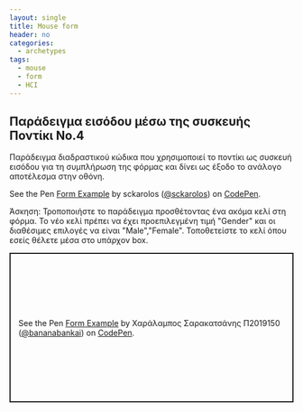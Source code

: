 ```yaml
---
layout: single
title: Mouse form
header: no
categories:
  - archetypes
tags:
  - mouse
  - form
  - HCI
---
```



## Παράδειγμα εισόδου μέσω της συσκευής Ποντίκι Νο.4

Παράδειγμα διαδραστικού κώδικα που χρησιμοποιεί το ποντίκι ως συσκευή εισόδου για τη συμπλήρωση της φόρμας και δίνει ως έξοδο το ανάλογο αποτέλεσμα στην οθόνη.

<p data-height="350" data-theme-id="17517" data-slug-hash="vNYZXK" data-default-tab="result" data-user="sckarolos" class='codepen'>See the Pen <a href='https://codepen.io/sckarolos/pen/vNYZXK/'>Form Example</a> by sckarolos (<a href='https://codepen.io/sckarolos'>@sckarolos</a>) on <a href='https://codepen.io'>CodePen</a>.</p>
<script async src="//assets.codepen.io/assets/embed/ei.js"></script>

Άσκηση: Τροποποιήστε το παράδειγμα προσθέτοντας ένα ακόμα κελί στη φόρμα. Το νέο κελί πρέπει να έχει προεπιλεγμένη τιμή "Gender" και οι διαθέσιμες επιλογές να είναι "Male","Female". Τοποθετείστε το κελί όπου εσείς θέλετε μέσα στο υπάρχον box.

<p class="codepen" data-height="265" data-theme-id="light" data-default-tab="html,result" data-user="bananabankai" data-slug-hash="QWKrYZe" style="height: 265px; box-sizing: border-box; display: flex; align-items: center; justify-content: center; border: 2px solid; margin: 1em 0; padding: 1em;" data-pen-title="Form Example">
  <span>See the Pen <a href="https://codepen.io/bananabankai/pen/QWKrYZe">
  Form Example</a> by Χαράλαμπος Σαρακατσάνης Π2019150 (<a href="https://codepen.io/bananabankai">@bananabankai</a>)
  on <a href="https://codepen.io">CodePen</a>.</span>
</p>
<script async src="https://cpwebassets.codepen.io/assets/embed/ei.js"></script>
